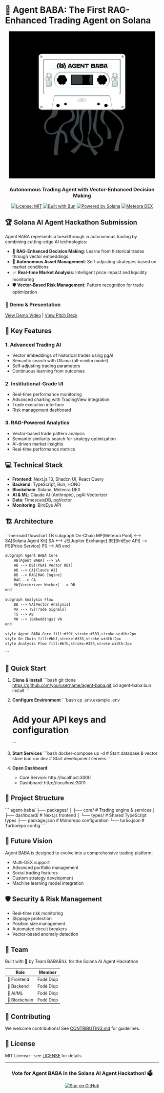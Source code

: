 # 🤖 Agent BABA: The First RAG-Enhanced Trading Agent on Solana

<div align="center">
  <img src="./packages/core/agent-baba-github.jpg" alt="Agent Baba Logo" width="480"/>
</div>

<div align="center">
  <h3>Autonomous Trading Agent with Vector-Enhanced Decision Making</h3>

  [![License: MIT](https://img.shields.io/badge/License-MIT-yellow.svg)](https://opensource.org/licenses/MIT)
  [![Built with Bun](https://img.shields.io/badge/Built%20with-Bun-orange)](https://bun.sh/)
  [![Powered by Solana](https://img.shields.io/badge/Powered%20by-Solana-purple)](https://solana.com/)
  [![Meteora DEX](https://img.shields.io/badge/DEX-Meteora-blue)](https://meteora.ag/)
</div>

## 🏆 Solana AI Agent Hackathon Submission

Agent BABA represents a breakthrough in autonomous trading by combining cutting-edge AI technologies:
- 🧠 **RAG-Enhanced Decision Making**: Learns from historical trades through vector embeddings
- 🤝 **Autonomous Asset Management**: Self-adjusting strategies based on market conditions
- 📈 **Real-time Market Analysis**: Intelligent price impact and liquidity monitoring
- 🛡️ **Vector-Based Risk Management**: Pattern recognition for trade optimization

### 🎥 Demo & Presentation

[View Demo Video](your-demo-link) | [View Pitch Deck](your-pitch-deck-link)

## 🌟 Key Features

### 1. Advanced Trading AI
- Vector embeddings of historical trades using pgAI
- Semantic search with Ollama (all-minilm model)
- Self-adjusting trading parameters
- Continuous learning from outcomes

### 2. Institutional-Grade UI
- Real-time performance monitoring
- Advanced charting with TradingView integration
- Trade execution interface
- Risk management dashboard

### 3. RAG-Powered Analytics
- Vector-based trade pattern analysis
- Semantic similarity search for strategy optimization
- AI-driven market insights
- Real-time performance metrics

## 💻 Technical Stack

- **Frontend**: Next.js 13, Shadcn UI, React Query
- **Backend**: TypeScript, Bun, HONO
- **Blockchain**: Solana, Meteora DEX
- **AI & ML**: Claude AI (Anthropic), pgAI Vectorizer
- **Data**: TimescaleDB, pgVector
- **Monitoring**: BirdEye API

## 🏗️ Architecture

\`\`\`mermaid
flowchart TB
    subgraph On-Chain
        MP[Meteora Pool] <--> SA[Solana Agent Kit]
        SA <--> JE[Jupiter Exchange]
        BE[BirdEye API] --> PS[Price Service]
        PS --> AB
    end

    subgraph Agent BABA Core
        AB[Agent BABA] --> SA
        AB --> DB[(PGAI Vector DB)]
        AB --> CA[Claude AI]
        DB --> RAG[RAG Engine]
        RAG --> CA
        VW[Vectorizer Worker] --> DB
    end

    subgraph Analysis Flow
        DB --> VA[Vector Analysis]
        VA --> TS[Trade Signals]
        TS --> AB
        VW --> |Embeddings| VA
    end

    style Agent BABA Core fill:#f9f,stroke:#333,stroke-width:2px
    style On-Chain fill:#bbf,stroke:#333,stroke-width:2px
    style Analysis Flow fill:#bfb,stroke:#333,stroke-width:2px
\`\`\`

## 🚀 Quick Start

1. **Clone & Install**
   \`\`\`bash
   git clone https://github.com/yourusername/agent-baba.git
   cd agent-baba
   bun install
   \`\`\`

2. **Configure Environment**
   \`\`\`bash
   cp .env.example .env
   # Add your API keys and configuration
   \`\`\`

3. **Start Services**
   \`\`\`bash
   docker-compose up -d        # Start database & vector store
   bun run dev                 # Start development servers
   \`\`\`

4. **Open Dashboard**
   - Core Service: http://localhost:3000
   - Dashboard: http://localhost:3001

## 🔧 Project Structure

\`\`\`
agent-baba/
├── packages/
│   ├── core/              # Trading engine & services
│   ├── dashboard/         # Next.js frontend
│   └── types/            # Shared TypeScript types
├── package.json          # Monorepo configuration
└── turbo.json           # Turborepo config
\`\`\`

## 🌅 Future Vision

Agent BABA is designed to evolve into a comprehensive trading platform:
- Multi-DEX support
- Advanced portfolio management
- Social trading features
- Custom strategy development
- Machine learning model integration

## 🛡️ Security & Risk Management

- Real-time risk monitoring
- Slippage protection
- Position size management
- Automated circuit breakers
- Vector-based anomaly detection

## 👥 Team

Built with 💜 by Team BABABILL for the Solana AI Agent Hackathon

| Role | Member |
|------|---------|
| 🎨 Frontend | Fodé Diop |
| 🔧 Backend | Fodé Diop |
| 🧠 AI/ML | Fodé Diop |
| 🔗 Blockchain | Fodé Diop |

## 🤝 Contributing

We welcome contributions! See [CONTRIBUTING.md](./CONTRIBUTING.md) for guidelines.

## 📄 License

MIT License - see [LICENSE](./LICENSE) for details

---

<div align="center">
  <h3>Vote for Agent BABA in the Solana AI Agent Hackathon! 🗳️</h3>
  
  [![Star on GitHub](https://img.shields.io/github/stars/yourusername/agent-baba.svg?style=social)](https://github.com/yourusername/agent-baba)
</div>